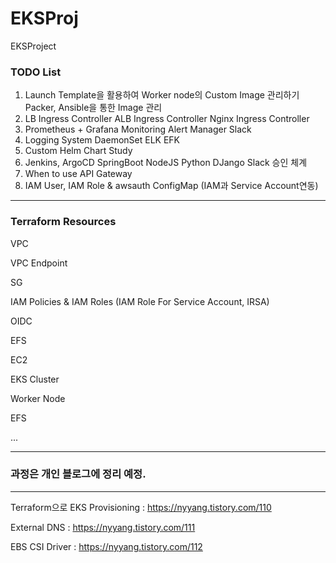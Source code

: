 # EKSProj
EKSProject

### TODO List
1. Launch Template을 활용하여 Worker node의 Custom Image 관리하기
    Packer, Ansible을 통한 Image 관리
2. LB Ingress Controller
    ALB Ingress Controller
    Nginx Ingress Controller
3. Prometheus + Grafana Monitoring
    Alert Manager
    Slack
4. Logging System
    DaemonSet
    ELK
    EFK
5. Custom Helm Chart Study
6. Jenkins, ArgoCD
    SpringBoot
    NodeJS
    Python DJango
    Slack 승인 체계
7. When to use API Gateway
8. IAM User, IAM Role & awsauth ConfigMap (IAM과 Service Account연동)


---

### Terraform Resources

VPC

VPC Endpoint

SG

IAM Policies & IAM Roles (IAM Role For Service Account, IRSA)

OIDC

EFS

EC2

EKS Cluster

Worker Node

EFS

...

---

### 과정은 개인 블로그에 정리 예정.
---

 Terraform으로 EKS Provisioning : https://nyyang.tistory.com/110

 External DNS : https://nyyang.tistory.com/111

 EBS CSI Driver : https://nyyang.tistory.com/112